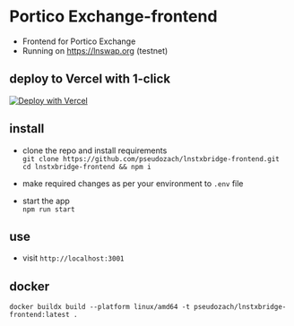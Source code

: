 # Portico Exchange-frontend


* Frontend for Portico Exchange
* Running on https://lnswap.org (testnet)

## deploy to Vercel with 1-click

[![Deploy with Vercel](https://vercel.com/button)](https://vercel.com/new/clone?repository-url=https%3A%2F%2Fgithub.com%2Fpseudozach%2Flnstxbridge-frontend&env=REACT_APP_BOLTZ_API,REACT_APP_BITCOIN_LND,REACT_APP_BITCOIN_LND_ONION,REACT_APP_NETWORK,REACT_APP_STACKS_NETWORK_TYPE&envDescription=lnstxbridge%20and%20node%20details&envLink=https%3A%2F%2Fgithub.com%2Fpseudozach%2Flnstxbridge-frontend%2Fblob%2Fmain%2F.env)

## install
* clone the repo and install requirements  
`git clone https://github.com/pseudozach/lnstxbridge-frontend.git`  
`cd lnstxbridge-frontend && npm i`

* make required changes as per your environment to `.env` file

* start the app  
`npm run start`

## use
* visit `http://localhost:3001`

## docker
`docker buildx build --platform linux/amd64 -t pseudozach/lnstxbridge-frontend:latest .`
